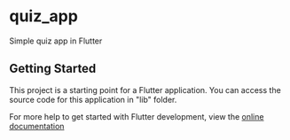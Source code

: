 # quiz_app

Simple quiz app in Flutter

## Getting Started

This project is a starting point for a Flutter application.
You can access the source code for this application in "lib" folder.


For more help to get started with Flutter development, view the
[online documentation](https://docs.flutter.dev/)
